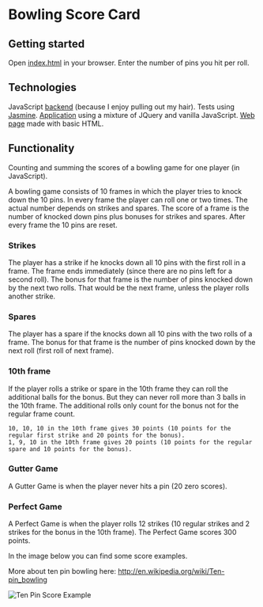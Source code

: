 
Bowling Score Card
==================

Getting started
---------------

Open [index.html](https://github.com/DataMinerUK/bowling-challenge/blob/master/index.html) in your browser. Enter the number of pins you hit per roll.

Technologies
------------

JavaScript [backend](https://github.com/DataMinerUK/bowling-challenge/blob/master/src/bowling2.js) (because I enjoy pulling out my hair). Tests using [Jasmine](https://github.com/DataMinerUK/bowling-challenge/blob/master/spec/bowlingSpec.js). [Application](https://github.com/DataMinerUK/bowling-challenge/blob/master/src/app.js) using a mixture of JQuery and vanilla JavaScript. [Web page](https://github.com/DataMinerUK/bowling-challenge/blob/master/index.html) made with basic HTML.

Functionality
-------------

Counting and summing the scores of a bowling game for one player (in JavaScript).

A bowling game consists of 10 frames in which the player tries to knock down the 10 pins. In every frame the player can roll one or two times. The actual number depends on strikes and spares. The score of a frame is the number of knocked down pins plus bonuses for strikes and spares. After every frame the 10 pins are reset.

### Strikes

The player has a strike if he knocks down all 10 pins with the first roll in a frame. The frame ends immediately (since there are no pins left for a second roll). The bonus for that frame is the number of pins knocked down by the next two rolls. That would be the next frame, unless the player rolls another strike.

### Spares

The player has a spare if the knocks down all 10 pins with the two rolls of a frame. The bonus for that frame is the number of pins knocked down by the next roll (first roll of next frame).

### 10th frame

If the player rolls a strike or spare in the 10th frame they can roll the additional balls for the bonus. But they can never roll more than 3 balls in the 10th frame. The additional rolls only count for the bonus not for the regular frame count.

    10, 10, 10 in the 10th frame gives 30 points (10 points for the regular first strike and 20 points for the bonus).
    1, 9, 10 in the 10th frame gives 20 points (10 points for the regular spare and 10 points for the bonus).

### Gutter Game

A Gutter Game is when the player never hits a pin (20 zero scores).

### Perfect Game

A Perfect Game is when the player rolls 12 strikes (10 regular strikes and 2 strikes for the bonus in the 10th frame). The Perfect Game scores 300 points.

In the image below you can find some score examples.

More about ten pin bowling here: http://en.wikipedia.org/wiki/Ten-pin_bowling

![Ten Pin Score Example](images/example_ten_pin_scoring.png)
